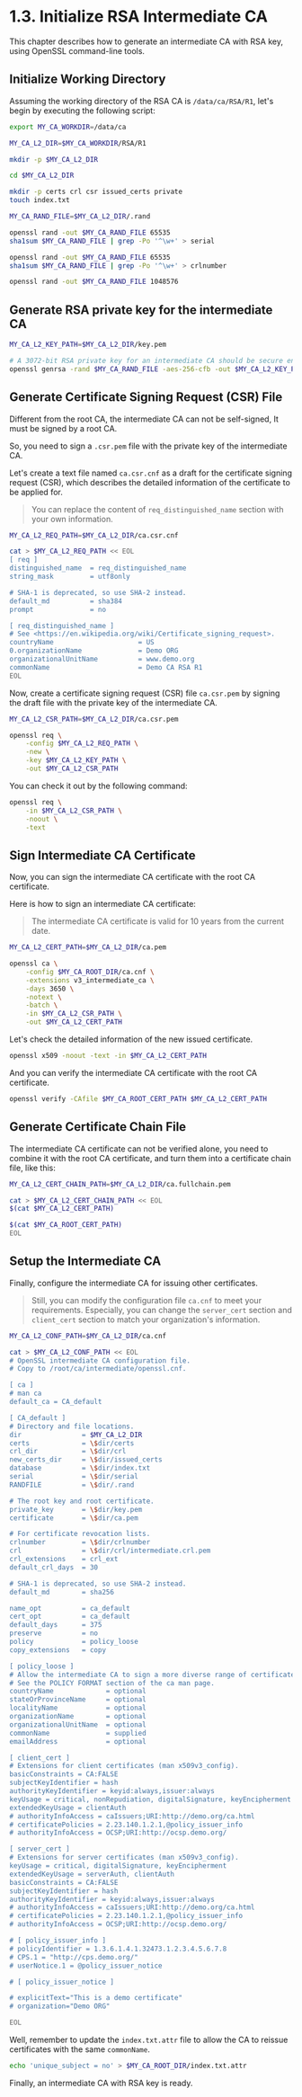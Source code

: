 # 1.3. Initialize RSA Intermediate CA

This chapter describes how to generate an intermediate CA with RSA key, using OpenSSL command-line tools.

## Initialize Working Directory

Assuming the working directory of the RSA CA is `/data/ca/RSA/R1`, let's begin by executing the following script:

```sh
export MY_CA_WORKDIR=/data/ca

MY_CA_L2_DIR=$MY_CA_WORKDIR/RSA/R1

mkdir -p $MY_CA_L2_DIR

cd $MY_CA_L2_DIR

mkdir -p certs crl csr issued_certs private
touch index.txt

MY_CA_RAND_FILE=$MY_CA_L2_DIR/.rand

openssl rand -out $MY_CA_RAND_FILE 65535
sha1sum $MY_CA_RAND_FILE | grep -Po '^\w+' > serial

openssl rand -out $MY_CA_RAND_FILE 65535
sha1sum $MY_CA_RAND_FILE | grep -Po '^\w+' > crlnumber

openssl rand -out $MY_CA_RAND_FILE 1048576
```

## Generate RSA private key for the intermediate CA

```sh
MY_CA_L2_KEY_PATH=$MY_CA_L2_DIR/key.pem

# A 3072-bit RSA private key for an intermediate CA should be secure enough
openssl genrsa -rand $MY_CA_RAND_FILE -aes-256-cfb -out $MY_CA_L2_KEY_PATH 3072
```

## Generate Certificate Signing Request (CSR) File

Different from the root CA, the intermediate CA can not be self-signed, It must be signed by a root CA.

So, you need to sign a `.csr.pem` file with the private key of the intermediate CA.

Let's create a text file named `ca.csr.cnf` as a draft for the certificate signing request (CSR), which describes the detailed information of the certificate to be applied for.

> You can replace the content of `req_distinguished_name` section with your own information.

```sh
MY_CA_L2_REQ_PATH=$MY_CA_L2_DIR/ca.csr.cnf

cat > $MY_CA_L2_REQ_PATH << EOL
[ req ]
distinguished_name  = req_distinguished_name
string_mask         = utf8only

# SHA-1 is deprecated, so use SHA-2 instead.
default_md          = sha384
prompt              = no

[ req_distinguished_name ]
# See <https://en.wikipedia.org/wiki/Certificate_signing_request>.
countryName                     = US
0.organizationName              = Demo ORG
organizationalUnitName          = www.demo.org
commonName                      = Demo CA RSA R1
EOL
```

Now, create a certificate signing request (CSR) file `ca.csr.pem` by signing the draft file with the private key of the intermediate CA.

```sh
MY_CA_L2_CSR_PATH=$MY_CA_L2_DIR/ca.csr.pem

openssl req \
    -config $MY_CA_L2_REQ_PATH \
    -new \
    -key $MY_CA_L2_KEY_PATH \
    -out $MY_CA_L2_CSR_PATH
```

You can check it out by the following command:

```sh
openssl req \
    -in $MY_CA_L2_CSR_PATH \
    -noout \
    -text
```

## Sign Intermediate CA Certificate

Now, you can sign the intermediate CA certificate with the root CA certificate.

Here is how to sign an intermediate CA certificate:

> The intermediate CA certificate is valid for 10 years from the current date.

```sh
MY_CA_L2_CERT_PATH=$MY_CA_L2_DIR/ca.pem

openssl ca \
    -config $MY_CA_ROOT_DIR/ca.cnf \
    -extensions v3_intermediate_ca \
    -days 3650 \
    -notext \
    -batch \
    -in $MY_CA_L2_CSR_PATH \
    -out $MY_CA_L2_CERT_PATH
```

Let's check the detailed information of the new issued certificate.

```sh
openssl x509 -noout -text -in $MY_CA_L2_CERT_PATH
```

And you can verify the intermediate CA certificate with the root CA certificate.

```sh
openssl verify -CAfile $MY_CA_ROOT_CERT_PATH $MY_CA_L2_CERT_PATH
```

## Generate Certificate Chain File

The intermediate CA certificate can not be verified alone, you need to combine it with the root CA certificate,
and turn them into a certificate chain file, like this:

```sh
MY_CA_L2_CERT_CHAIN_PATH=$MY_CA_L2_DIR/ca.fullchain.pem

cat > $MY_CA_L2_CERT_CHAIN_PATH << EOL
$(cat $MY_CA_L2_CERT_PATH)

$(cat $MY_CA_ROOT_CERT_PATH)
EOL
```

## Setup the Intermediate CA

Finally, configure the intermediate CA for issuing other certificates.

> Still, you can modify the configuration file `ca.cnf` to meet your requirements.
> Especially, you can change the `server_cert` section and `client_cert` section to match your organization's information.

```sh
MY_CA_L2_CONF_PATH=$MY_CA_L2_DIR/ca.cnf

cat > $MY_CA_L2_CONF_PATH << EOL
# OpenSSL intermediate CA configuration file.
# Copy to /root/ca/intermediate/openssl.cnf.

[ ca ]
# man ca
default_ca = CA_default

[ CA_default ]
# Directory and file locations.
dir               = $MY_CA_L2_DIR
certs             = \$dir/certs
crl_dir           = \$dir/crl
new_certs_dir     = \$dir/issued_certs
database          = \$dir/index.txt
serial            = \$dir/serial
RANDFILE          = \$dir/.rand

# The root key and root certificate.
private_key       = \$dir/key.pem
certificate       = \$dir/ca.pem

# For certificate revocation lists.
crlnumber         = \$dir/crlnumber
crl               = \$dir/crl/intermediate.crl.pem
crl_extensions    = crl_ext
default_crl_days  = 30

# SHA-1 is deprecated, so use SHA-2 instead.
default_md        = sha256

name_opt          = ca_default
cert_opt          = ca_default
default_days      = 375
preserve          = no
policy            = policy_loose
copy_extensions   = copy

[ policy_loose ]
# Allow the intermediate CA to sign a more diverse range of certificates.
# See the POLICY FORMAT section of the ca man page.
countryName             = optional
stateOrProvinceName     = optional
localityName            = optional
organizationName        = optional
organizationalUnitName  = optional
commonName              = supplied
emailAddress            = optional

[ client_cert ]
# Extensions for client certificates (man x509v3_config).
basicConstraints = CA:FALSE
subjectKeyIdentifier = hash
authorityKeyIdentifier = keyid:always,issuer:always
keyUsage = critical, nonRepudiation, digitalSignature, keyEncipherment
extendedKeyUsage = clientAuth
# authorityInfoAccess = caIssuers;URI:http://demo.org/ca.html
# certificatePolicies = 2.23.140.1.2.1,@policy_issuer_info
# authorityInfoAccess = OCSP;URI:http://ocsp.demo.org/

[ server_cert ]
# Extensions for server certificates (man x509v3_config).
keyUsage = critical, digitalSignature, keyEncipherment
extendedKeyUsage = serverAuth, clientAuth
basicConstraints = CA:FALSE
subjectKeyIdentifier = hash
authorityKeyIdentifier = keyid:always,issuer:always
# authorityInfoAccess = caIssuers;URI:http://demo.org/ca.html
# certificatePolicies = 2.23.140.1.2.1,@policy_issuer_info
# authorityInfoAccess = OCSP;URI:http://ocsp.demo.org/

# [ policy_issuer_info ]
# policyIdentifier = 1.3.6.1.4.1.32473.1.2.3.4.5.6.7.8
# CPS.1 = "http://cps.demo.org/"
# userNotice.1 = @policy_issuer_notice

# [ policy_issuer_notice ]

# explicitText="This is a demo certificate"
# organization="Demo ORG"

EOL
```

Well, remember to update the `index.txt.attr` file to allow the CA to reissue certificates with the same `commonName`.

```sh
echo 'unique_subject = no' > $MY_CA_ROOT_DIR/index.txt.attr
```

Finally, an intermediate CA with RSA key is ready.
